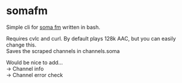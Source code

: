 # somafm
Simple cli for <a href="http://http://somafm.com/">soma fm</a> written in bash.

Requires cvlc and curl.
By default plays 128k AAC, but you can easily change this. 
<br>Saves the scraped channels in channels.soma
 
Would be nice to add...
<br> -> Channel info
<br> -> Channel error check
